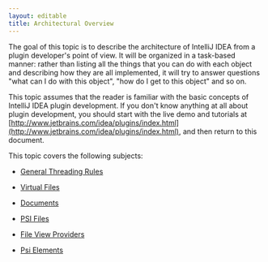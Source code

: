 ```yaml
---
layout: editable
title: Architectural Overview
---
```


The goal of this topic is to describe the architecture of IntelliJ IDEA from a plugin developer's point of view. It will be organized in a
task-based manner: rather than listing all the things that you can do with each object and describing how they are all implemented, it will try
to answer questions "what can I do with this object", "how do I get to this object" and so on.

This topic assumes that the reader is familiar with the basic concepts of IntelliJ IDEA plugin development. If you don't know anything at all about plugin development, you should start with the live demo and tutorials at 
[http://www.jetbrains.com/idea/plugins/index.html](http://www.jetbrains.com/idea/plugins/index.html), 
and then return to this document.

This topic covers the following subjects:

* [General Threading Rules](basic_topics/architectural_overview/general_threading_rules.html)

* [Virtual Files](basic_topics/architectural_overview/virtual_file.html)

* [Documents](basic_topics/architectural_overview/documents.html)
 
* [PSI Files](basic_topics/architectural_overview/psi_files.html)

* [File View Providers](basic_topics/architectural_overview/file_view_providers.html)
 
* [Psi Elements](basic_topics/architectural_overview/psi_elements.html)
